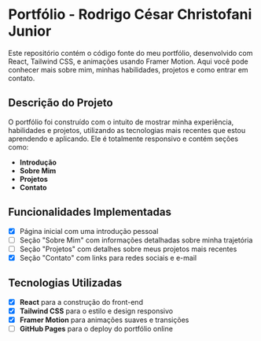 # Portfólio - Rodrigo César Christofani Junior

Este repositório contém o código fonte do meu portfólio, desenvolvido com React, Tailwind CSS, e animações usando Framer Motion. Aqui você pode conhecer mais sobre mim, minhas habilidades, projetos e como entrar em contato.

## Descrição do Projeto

O portfólio foi construído com o intuito de mostrar minha experiência, habilidades e projetos, utilizando as tecnologias mais recentes que estou aprendendo e aplicando. Ele é totalmente responsivo e contém seções como:

- **Introdução**
- **Sobre Mim**
- **Projetos**
- **Contato**

## Funcionalidades Implementadas

- [x] Página inicial com uma introdução pessoal
- [ ] Seção "Sobre Mim" com informações detalhadas sobre minha trajetória
- [ ] Seção "Projetos" com detalhes sobre meus projetos mais recentes
- [x] Seção "Contato" com links para redes sociais e e-mail

## Tecnologias Utilizadas

- [x] **React** para a construção do front-end
- [x] **Tailwind CSS** para o estilo e design responsivo
- [x] **Framer Motion** para animações suaves e transições
- [ ] **GitHub Pages** para o deploy do portfólio online
